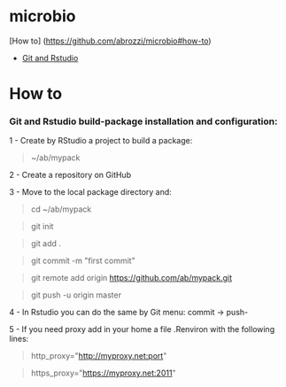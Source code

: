 # microbio

[How to] (https://github.com/abrozzi/microbio#how-to)

* [Git and Rstudio](https://github.com/katholt/srst2#git-rstudio)


How to
====

### Git and Rstudio build-package installation and configuration:

1 - Create by RStudio a project to build a package:

> ~/ab/mypack

2 - Create a repository on GitHub

3 - Move to the local package directory and:

> cd ~/ab/mypack

> git init
  
> git add .

> git commit -m "first commit"

> git remote add origin https://github.com/ab/mypack.git

> git push -u origin master

4 - In Rstudio you can do the same by Git menu: commit -> push-

5 - If you need proxy add in your home a file .Renviron with the following lines:

> http_proxy="http://myproxy.net:port"

> https_proxy="https://myproxy.net:2011"
